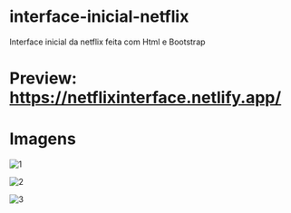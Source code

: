 # interface-inicial-netflix
Interface inicial da netflix feita com Html e Bootstrap

# Preview: https://netflixinterface.netlify.app/

# Imagens
![1](https://user-images.githubusercontent.com/47065330/109692392-3a022880-7b67-11eb-91cf-1728812633e1.png)


![2](https://user-images.githubusercontent.com/47065330/109692396-3bcbec00-7b67-11eb-827f-c277dc65b1f2.png)


![3](https://user-images.githubusercontent.com/47065330/109692402-3d95af80-7b67-11eb-847a-2d7166f0553b.png)
